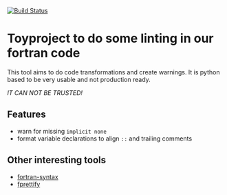 [![Build Status](https://travis-ci.org/JonasToth/flint.svg?branch=master)](https://travis-ci.org/JonasToth/flint)

# Toyproject to do some linting in our fortran code

This tool aims to do code transformations and create warnings.
It is python based to be very usable and not production ready.

*IT CAN NOT BE TRUSTED!*

## Features

- warn for missing `implicit none`
- format variable declarations to align `::` and trailing comments

## Other interesting tools

- [fortran-syntax](https://github.com/cphyc/fortran-syntax)
- [fprettify](https://github.com/pseewald/fprettify)
